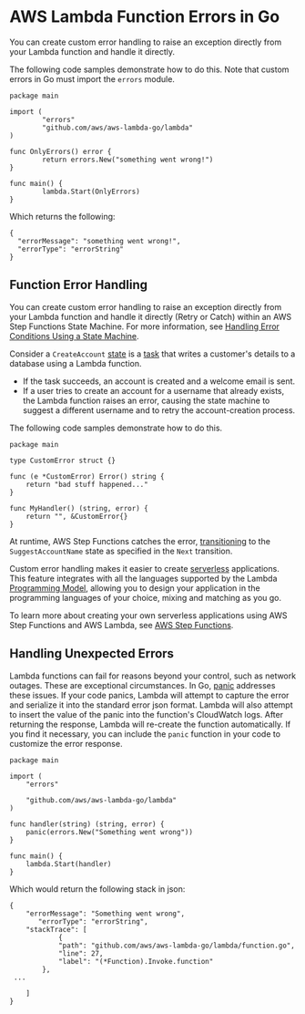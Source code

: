 # AWS Lambda Function Errors in Go<a name="go-programming-model-errors"></a>

You can create custom error handling to raise an exception directly from your Lambda function and handle it directly\. 

The following code samples demonstrate how to do this\. Note that custom errors in Go must import the `errors` module\.

```
package main
 
import (
        "errors"
        "github.com/aws/aws-lambda-go/lambda"
)
 
func OnlyErrors() error {
        return errors.New("something went wrong!")
}
 
func main() {
        lambda.Start(OnlyErrors)
}
```

Which returns the following:

```
{
  "errorMessage": "something went wrong!",
  "errorType": "errorString"
}
```

## Function Error Handling<a name="python-custom-errors"></a>

You can create custom error handling to raise an exception directly from your Lambda function and handle it directly \(Retry or Catch\) within an AWS Step Functions State Machine\. For more information, see [Handling Error Conditions Using a State Machine](https://docs.aws.amazon.com/step-functions/latest/dg/tutorial-handling-error-conditions.html)\. 

Consider a `CreateAccount` [state](https://docs.aws.amazon.com/step-functions/latest/dg/awl-ref-states.html) is a [task](https://docs.aws.amazon.com/step-functions/latest/dg/awl-ref-states-task.html) that writes a customer's details to a database using a Lambda function\.
+ If the task succeeds, an account is created and a welcome email is sent\.
+ If a user tries to create an account for a username that already exists, the Lambda function raises an error, causing the state machine to suggest a different username and to retry the account\-creation process\.

The following code samples demonstrate how to do this\. 

```
package main

type CustomError struct {}

func (e *CustomError) Error() string {
	return "bad stuff happened..."
}

func MyHandler() (string, error) {
	return "", &CustomError{}
}
```

At runtime, AWS Step Functions catches the error, [transitioning](https://docs.aws.amazon.com/step-functions/latest/dg/concepts-transitions.html) to the `SuggestAccountName` state as specified in the `Next` transition\.

Custom error handling makes it easier to create [serverless](https://aws.amazon.com/serverless) applications\. This feature integrates with all the languages supported by the Lambda [Programming Model](programming-model-v2.md), allowing you to design your application in the programming languages of your choice, mixing and matching as you go\.

To learn more about creating your own serverless applications using AWS Step Functions and AWS Lambda, see [AWS Step Functions](https://aws.amazon.com/step-functions/)\. 

## Handling Unexpected Errors<a name="go-errors-panic"></a>

Lambda functions can fail for reasons beyond your control, such as network outages\. These are exceptional circumstances\. In Go, [panic](https://gobyexample.com/panic) addresses these issues\. If your code panics, Lambda will attempt to capture the error and serialize it into the standard error json format\. Lambda will also attempt to insert the value of the panic into the function's CloudWatch logs\. After returning the response, Lambda will re\-create the function automatically\. If you find it necessary, you can include the `panic` function in your code to customize the error response\.

```
package main

import (
	"errors"

	"github.com/aws/aws-lambda-go/lambda"
)

func handler(string) (string, error) {
	panic(errors.New("Something went wrong"))
}

func main() {
	lambda.Start(handler)
}
```

Which would return the following stack in json:

```
{
    "errorMessage": "Something went wrong",
       "errorType": "errorString",
    "stackTrace": [ 
            {
            "path": "github.com/aws/aws-lambda-go/lambda/function.go",
            "line": 27,
            "label": "(*Function).Invoke.function"
        },
 ...
    
    ]
}
```